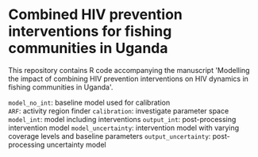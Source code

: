 # Combined HIV prevention interventions for fishing communities in Uganda
This repository contains R code accompanying the manuscript 'Modelling the impact of combining HIV prevention interventions on HIV dynamics in fishing communities in Uganda'.

```model_no_int```: baseline model used for calibration <br/>
```ARF```: activity region finder
```calibration```: investigate parameter space
```model_int```: model including interventions
```output_int```: post-processing intervention model
```model_uncertainty```: intervention model with varying coverage levels and baseline parameters
```output_uncertainty```: post-processing uncertainty model


